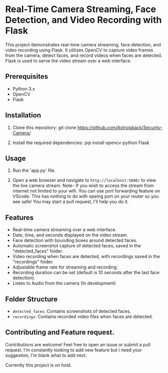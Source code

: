 # Real-Time Camera Streaming, Face Detection, and Video Recording with Flask

This project demonstrates real-time camera streaming, face detection, and video recording using Flask. It utilizes OpenCV to capture video frames from the camera, detect faces, and record videos when faces are detected. Flask is used to serve the video stream over a web interface.

## Prerequisites

- Python 3.x
- OpenCV
- Flask

## Installation

1. Clone this repository:
git clone https://github.com/Astroisback/Security-Camera/


2. Install the required dependencies:
pip install opencv-python Flask

## Usage

1. Run the 'app.py' file.

2. Open a web browser and navigate to `http://localhost:5000/` to view the live camera stream.
   Note- If you wish to access the stream from internet not limited to your wifi. You can use port forwarding feature on VScode. This has nothing to do with opeing port on your router so you aee safe!
   You may start a pull request, I'll help you do it.


## Features

- Real-time camera streaming over a web interface.
- Date, time, and seconds displayed on the video stream.
- Face detection with bounding boxes around detected faces.
- Automatic screenshot capture of detected faces, saved in the "detected_faces" folder.
- Video recording when faces are detected, with recordings saved in the "recordings" folder.
- Adjustable frame rate for streaming and recording.
- Recording duration can be set (default is 10 seconds after the last face detection).
- Listen to Audio from the camera (In development)

## Folder Structure

- `detected_faces`: Contains screenshots of detected faces.
- `recordings`: Contains recorded video files when faces are detected.


## Contributing and Feature request.

Contributions are welcome! Feel free to open an issue or submit a pull request.
I'm constantly looking to add new feature but i need your suggestion, I'm blank what to add next.

Currently this project is on hold.

